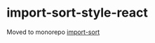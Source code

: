 # import-sort-style-react

Moved to monorepo [import-sort](https://github.com/teamable-software/import-sort)
